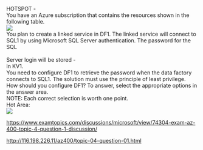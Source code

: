 HOTSPOT -<br/>You have an Azure subscription that contains the resources shown in the following table.<br/><img src="https://www.examtopics.com/assets/media/exam-media/04257/0013200001.png" class="in-exam-image"/><br/>You plan to create a linked service in DF1. The linked service will connect to SQL1 by using Microsoft SQL Server authentication. The password for the SQL<br/><br/>Server login will be stored -<br/>in KV1.<br/>You need to configure DF1 to retrieve the password when the data factory connects to SQL1. The solution must use the principle of least privilege.<br/>How should you configure DF1? To answer, select the appropriate options in the answer area.<br/>NOTE: Each correct selection is worth one point.<br/>Hot Area:<br/><img src="https://www.examtopics.com/assets/media/exam-media/04257/0013300001.jpg" class="in-exam-image"/><br/><p><a href="https://www.examtopics.com/discussions/microsoft/view/74304-exam-az-400-topic-4-question-1-discussion/">https://www.examtopics.com/discussions/microsoft/view/74304-exam-az-400-topic-4-question-1-discussion/</a></p><p><a href="http://116.198.226.11/az400/topic-04-question-01.html">http://116.198.226.11/az400/topic-04-question-01.html</a></p><script src="https://giscus.app/client.js"                    data-repo="azsamples/az204"                    data-repo-id="R_kgDOMRXzDQ"                    data-category="General"                    data-category-id="DIC_kwDOMRXzDc4Cgi27"                    data-mapping="pathname"                    data-strict="0"                    data-reactions-enabled="0"                    data-emit-metadata="0"                    data-input-position="bottom"                    data-theme="preferred_color_scheme"                    data-lang="en"                    crossorigin="anonymous"                    async>                    </script>